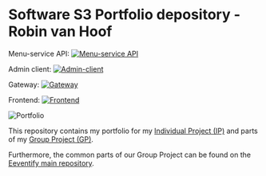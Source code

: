 # Software S3 Portfolio depository - <br> Robin van Hoof

Menu-service API: [![Menu-service API](https://github.com/FHICT-Ordio/menu-service/actions/workflows/Main.yml/badge.svg?branch=main)](https://github.com/FHICT-Ordio/menu-service/actions/workflows/Main.yml)

Admin client: [![Admin-client](https://github.com/FHICT-Ordio/admin-client/actions/workflows/Main.yml/badge.svg?branch=main)](https://github.com/FHICT-Ordio/admin-client/actions/workflows/Main.yml)

Gateway: [![Gateway](https://github.com/FHICT-Ordio/api-gateway/actions/workflows/Main.yml/badge.svg?branch=main)](https://github.com/FHICT-Ordio/api-gateway/actions/workflows/Main.yml)

Frontend: [![Frontend](https://github.com/FHICT-Ordio/ordio-frontend-poc/actions/workflows/Main.yml/badge.svg?branch=main)](https://github.com/FHICT-Ordio/ordio-frontend-poc/actions/workflows/Main.yml)

![Portfolio](https://i.ytimg.com/vi/TwYKwaEjJd4/maxresdefault.jpg)

This repository contains my portfolio for my [Individual Project (IP)](https://github.com/FHICT-Ordio/general/tree/main/Portfolio/IP) and parts of my [Group Project (GP)](https://github.com/FHICT-Ordio/general/tree/main/Portfolio/IP). 

Furthermore, the common parts of our Group Project can be found on the [Eeventify main repository](https://github.com/Eeventify/main/tree/main/Documentation).
